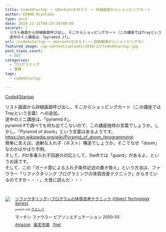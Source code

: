 ```yaml
---
title: Code4StartUp ～ UberEatsを作ろう ～ 詳細画面からショッピングカート
author: KONNO Kiyotaka
type: post
date: 2018-12-31T00:24:58+00:00
excerpt: |
  リスト画面から詳細画面呼び出し、そこからショッピングカート（この講座ではTrayという言葉）への追加。
  途中のミニ講座は、「pyramid if」。
url: /code4startup-～-ubereatsを作ろう-～-詳細画面からショッピングカ/
featured_image: /wp-content/uploads/2018/12/Code4Startup.jpg
post_views_count:
  - 567
categories:
  - プログラミング
  - 書籍
tags:
  - Code4Startup

---
```

<img class="wp-image-2504 jetpack-lazy-image jetpack-lazy-image--handled" src="https://i2.wp.com/www.programmers-office.ml/wp-content/uploads/2018/12/Code4Startup.jpg?ssl=1" sizes="(max-width: 800px) 100vw, 800px" srcset="https://i2.wp.com/www.programmers-office.ml/wp-content/uploads/2018/12/Code4Startup.jpg?w=800&ssl=1 800w, https://i2.wp.com/www.programmers-office.ml/wp-content/uploads/2018/12/Code4Startup.jpg?resize=300%2C159&ssl=1 300w, https://i2.wp.com/www.programmers-office.ml/wp-content/uploads/2018/12/Code4Startup.jpg?resize=768%2C408&ssl=1 768w" alt="" data-recalc-dims="1" data-lazy-loaded="1" /><a href="https://code4startup.com/?ref=kiyotakakonno" target="_blank" rel="noreferrer noopener">Code4Startup</a>

リスト画面から詳細画面呼び出し、そこからショッピングカート（この講座ではTrayという言葉）への追加。  
途中のミニ講座は、「pyramid if」。  
pyramid ifで調べても何も出てこないので、この講座独特の言葉でしょうか。しかし、「Pyramid of doom」という言葉はあるようです。  
<a href="https://en.wikipedia.org/wiki/Pyramid_of_doom_(programming)" target="_blank" rel="nofollow noopener">https://en.wikipedia.org/wiki/Pyramid_of_doom_(programming)</a>  
簡単に言えば、過剰な入れ子（ネスト）構造でしょうか。そこでなぜ「doom」なのかはやはり不明。  
そして、ifの多重入れ子回避の対応として、Swiftでは「guard」があるよ、というお話です。  
そして、この「ガード節による入れ子条件記述の置き換え」という方法は、ファウラー「リファクタリング プログラミングの体質改善テクニック」からきているのですか・・・。大昔に読んだ・・・

&nbsp;

<div class="kaerebalink-box" style="text-align:left;padding-bottom:20px;font-size:small;zoom: 1;overflow: hidden;">
  <div class="kaerebalink-image" style="float:left;margin:0 15px 10px 0;">
    <a href="//af.moshimo.com/af/c/click?a_id=1238337&#038;p_id=170&#038;pc_id=185&#038;pl_id=4062&#038;s_v=b5Rz2P0601xu&#038;url=https%3A%2F%2Fwww.amazon.co.jp%2Fexec%2Fobidos%2FASIN%2F4894712288%2Fref%3Dnosim" target="_blank" ><img src="https://i0.wp.com/images-fe.ssl-images-amazon.com/images/I/51885S48YPL._SL160_.jpg?ssl=1" style="border: none;" data-recalc-dims="1" /></a><img src="//i.moshimo.com/af/i/impression?a_id=1238337&#038;p_id=170&#038;pc_id=185&#038;pl_id=4062" width="1" height="1" style="border:none;" />
  </div>
  
  <div class="kaerebalink-info" style="line-height:120%;zoom: 1;overflow: hidden;">
    <div class="kaerebalink-name" style="margin-bottom:10px;line-height:120%">
      <a href="//af.moshimo.com/af/c/click?a_id=1238337&#038;p_id=170&#038;pc_id=185&#038;pl_id=4062&#038;s_v=b5Rz2P0601xu&#038;url=https%3A%2F%2Fwww.amazon.co.jp%2Fexec%2Fobidos%2FASIN%2F4894712288%2Fref%3Dnosim" target="_blank" >リファクタリング―プログラムの体質改善テクニック (Object Technology Series)</a><img src="//i.moshimo.com/af/i/impression?a_id=1238337&#038;p_id=170&#038;pc_id=185&#038;pl_id=4062" width="1" height="1" style="border:none;" />
      <div class="kaerebalink-powered-date" style="font-size:8pt;margin-top:5px;font-family:verdana;line-height:120%">
        posted with <a href="https://kaereba.com" rel="nofollow" target="_blank">カエレバ</a>
      </div>
    </div>
    <div class="kaerebalink-detail" style="margin-bottom:5px;">
      マーチン ファウラー ピアソンエデュケーション 2000-05
    </div>
    <div class="kaerebalink-link1" style="margin-top:10px;">
      <div class="shoplinkamazon" style="display:inline;margin-right:5px">
        <a href="//af.moshimo.com/af/c/click?a_id=1238337&#038;p_id=170&#038;pc_id=185&#038;pl_id=4062&#038;s_v=b5Rz2P0601xu&#038;url=https%3A%2F%2Fwww.amazon.co.jp%2Fgp%2Fsearch%3Fkeywords%3D%25E3%2583%25AA%25E3%2583%2595%25E3%2582%25A1%25E3%2582%25AF%25E3%2582%25BF%25E3%2583%25AA%25E3%2583%25B3%25E3%2582%25B0%26__mk_ja_JP%3D%25E3%2582%25AB%25E3%2582%25BF%25E3%2582%25AB%25E3%2583%258A" target="_blank" >Amazon</a><img src="//i.moshimo.com/af/i/impression?a_id=1238337&#038;p_id=170&#038;pc_id=185&#038;pl_id=4062" width="1" height="1" style="border:none;" />
      </div>
      <div class="shoplinkrakuten" style="display:inline;margin-right:5px">
        <a href="//af.moshimo.com/af/c/click?a_id=1238335&#038;p_id=54&#038;pc_id=54&#038;pl_id=616&#038;s_v=b5Rz2P0601xu&#038;url=https%3A%2F%2Fsearch.rakuten.co.jp%2Fsearch%2Fmall%2F%25E3%2583%25AA%25E3%2583%2595%25E3%2582%25A1%25E3%2582%25AF%25E3%2582%25BF%25E3%2583%25AA%25E3%2583%25B3%25E3%2582%25B0%2F-%2Ff.1-p.1-s.1-sf.0-st.A-v.2%3Fx%3D0" target="_blank" >楽天市場</a><img src="//i.moshimo.com/af/i/impression?a_id=1238335&#038;p_id=54&#038;pc_id=54&#038;pl_id=616" width="1" height="1" style="border:none;" />
      </div>
      <div class="shoplinkseven" style="display:inline;margin-right:5px">
        <a href="//af.moshimo.com/af/c/click?a_id=1238336&#038;p_id=932&#038;pc_id=1188&#038;pl_id=12456&#038;s_v=b5Rz2P0601xu&#038;url=http%3A%2F%2F7net.omni7.jp%2Fsearch%2F%3Fkeyword%3D%25E3%2583%25AA%25E3%2583%2595%25E3%2582%25A1%25E3%2582%25AF%25E3%2582%25BF%25E3%2583%25AA%25E3%2583%25B3%25E3%2582%25B0%26searchKeywordFlg%3D1" target="_blank" ><img src="//i.moshimo.com/af/i/impression?a_id=1238336&p_id=932&pc_id=1188&pl_id=12456" width="1" height="1" style="border:none;">7net</a>
      </div>
    </div>
  </div>
  
  <div class="booklink-footer" style="clear: left">
  </div>
</div>